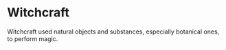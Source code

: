# Witchcraft

<meta property="og:description" content="Witchcraft used natural objects and substances, especially botanical ones, to perform magic.">

Witchcraft used natural objects and substances, especially botanical ones, to perform magic.